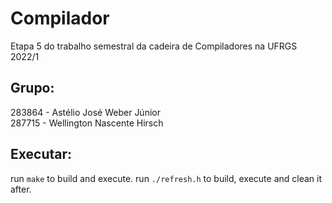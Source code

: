 # Compilador
Etapa 5 do trabalho semestral da cadeira de Compiladores na UFRGS 
2022/1
## Grupo:
283864 - Astélio José Weber Júnior <br />
287715 - Wellington Nascente Hirsch

## Executar:
run `make` to build and execute.
run `./refresh.h` to build, execute and clean it after.
